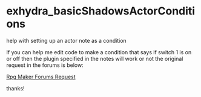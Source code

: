 # exhydra_basicShadowsActorConditions
help with setting up an actor note as a condition

If you can help me edit code to make a condition that says if switch 1 is on or off then the plugin specified in the notes will work or not
the original request in the forums is below: 

<a href="https://forums.rpgmakerweb.com/index.php?threads/if-statements-and-conditions-in-actor-note-box.146100/#post-1263009" target="_blank">Rpg Maker Forums Request</a>


thanks!
